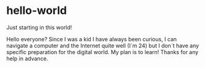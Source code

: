 # hello-world
Just starting in this world!

Hello everyone? Since I was a kid I have always been curious, I can navigate a computer and the Internet quite well (I´m 24) but I don´t have any specific preparation for the digital world. My plan is to learn! 
Thanks for any help in advance.
